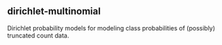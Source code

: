 dirichlet-multinomial
---------------------
Dirichlet probability models for modeling class probabilities of (possibly) truncated count data.
